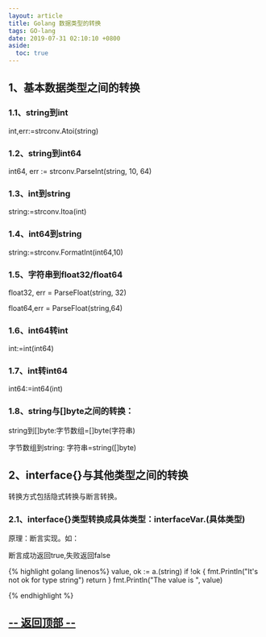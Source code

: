```yaml
---
layout: article
title: Golang 数据类型的转换
tags: GO-lang
date: 2019-07-31 02:10:10 +0800
aside:
  toc: true
---
```

## 1、基本数据类型之间的转换

### 1.1、string到int  

int,err:=strconv.Atoi(string)  

### 1.2、string到int64  

int64, err := strconv.ParseInt(string, 10, 64)  

### 1.3、int到string  

string:=strconv.Itoa(int)  

### 1.4、int64到string  

string:=strconv.FormatInt(int64,10)  

### 1.5、字符串到float32/float64

float32, err = ParseFloat(string, 32)  

float64,err = ParseFloat(string,64)

### 1.6、int64转int

int:=int(int64)  

### 1.7、int转int64

int64:=int64(int)

### 1.8、string与[]byte之间的转换：

string到[]byte:字节数组=[]byte(字符串)

字节数组到string: 字符串=string([]byte)


## 2、interface{}与其他类型之间的转换

转换方式包括隐式转换与断言转换。

### 2.1、interface{}类型转换成具体类型：interfaceVar.(具体类型)

原理：断言实现。如：

断言成功返回true,失败返回false

{% highlight golang linenos%}
value, ok := a.(string)
if !ok {
    fmt.Println("It's not ok for type string")
    return
}
fmt.Println("The value is ", value)

{% endhighlight %}

<a href="javascript:scroll(0,0)">-- 返回顶部 --</a>
---
